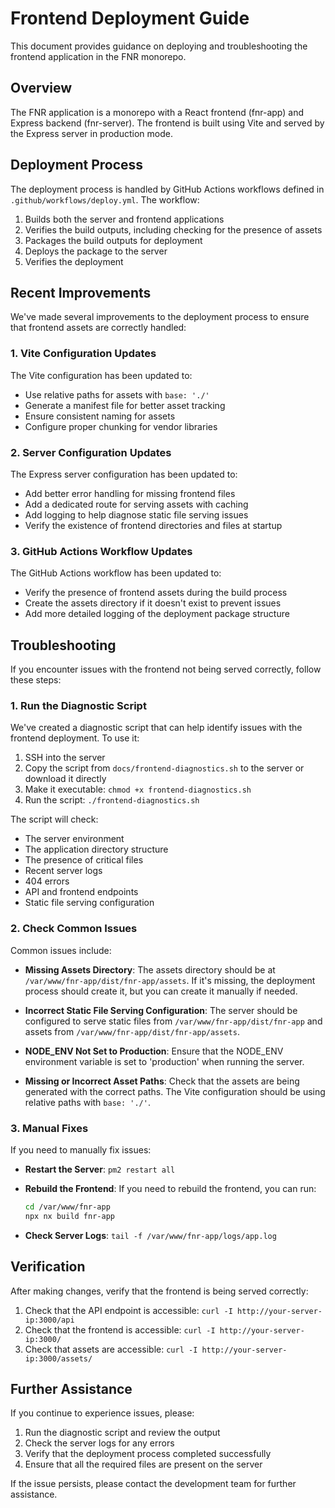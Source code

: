 # Frontend Deployment Guide

This document provides guidance on deploying and troubleshooting the frontend application in the FNR monorepo.

## Overview

The FNR application is a monorepo with a React frontend (fnr-app) and Express backend (fnr-server). The frontend is built using Vite and served by the Express server in production mode.

## Deployment Process

The deployment process is handled by GitHub Actions workflows defined in `.github/workflows/deploy.yml`. The workflow:

1. Builds both the server and frontend applications
2. Verifies the build outputs, including checking for the presence of assets
3. Packages the build outputs for deployment
4. Deploys the package to the server
5. Verifies the deployment

## Recent Improvements

We've made several improvements to the deployment process to ensure that frontend assets are correctly handled:

### 1. Vite Configuration Updates

The Vite configuration has been updated to:
- Use relative paths for assets with `base: './'`
- Generate a manifest file for better asset tracking
- Ensure consistent naming for assets
- Configure proper chunking for vendor libraries

### 2. Server Configuration Updates

The Express server configuration has been updated to:
- Add better error handling for missing frontend files
- Add a dedicated route for serving assets with caching
- Add logging to help diagnose static file serving issues
- Verify the existence of frontend directories and files at startup

### 3. GitHub Actions Workflow Updates

The GitHub Actions workflow has been updated to:
- Verify the presence of frontend assets during the build process
- Create the assets directory if it doesn't exist to prevent issues
- Add more detailed logging of the deployment package structure

## Troubleshooting

If you encounter issues with the frontend not being served correctly, follow these steps:

### 1. Run the Diagnostic Script

We've created a diagnostic script that can help identify issues with the frontend deployment. To use it:

1. SSH into the server
2. Copy the script from `docs/frontend-diagnostics.sh` to the server or download it directly
3. Make it executable: `chmod +x frontend-diagnostics.sh`
4. Run the script: `./frontend-diagnostics.sh`

The script will check:
- The server environment
- The application directory structure
- The presence of critical files
- Recent server logs
- 404 errors
- API and frontend endpoints
- Static file serving configuration

### 2. Check Common Issues

Common issues include:

- **Missing Assets Directory**: The assets directory should be at `/var/www/fnr-app/dist/fnr-app/assets`. If it's missing, the deployment process should create it, but you can create it manually if needed.

- **Incorrect Static File Serving Configuration**: The server should be configured to serve static files from `/var/www/fnr-app/dist/fnr-app` and assets from `/var/www/fnr-app/dist/fnr-app/assets`.

- **NODE_ENV Not Set to Production**: Ensure that the NODE_ENV environment variable is set to 'production' when running the server.

- **Missing or Incorrect Asset Paths**: Check that the assets are being generated with the correct paths. The Vite configuration should be using relative paths with `base: './'`.

### 3. Manual Fixes

If you need to manually fix issues:

- **Restart the Server**: `pm2 restart all`

- **Rebuild the Frontend**: If you need to rebuild the frontend, you can run:
  ```bash
  cd /var/www/fnr-app
  npx nx build fnr-app
  ```

- **Check Server Logs**: `tail -f /var/www/fnr-app/logs/app.log`

## Verification

After making changes, verify that the frontend is being served correctly:

1. Check that the API endpoint is accessible: `curl -I http://your-server-ip:3000/api`
2. Check that the frontend is accessible: `curl -I http://your-server-ip:3000/`
3. Check that assets are accessible: `curl -I http://your-server-ip:3000/assets/`

## Further Assistance

If you continue to experience issues, please:

1. Run the diagnostic script and review the output
2. Check the server logs for any errors
3. Verify that the deployment process completed successfully
4. Ensure that all the required files are present on the server

If the issue persists, please contact the development team for further assistance.
